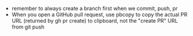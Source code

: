 - remember to always create a branch first when we commit, push, pr
- When you open a GitHub pull request, use pbcopy to copy the actual PR URL (returned by gh pr create) to clipboard, not the "create PR" URL from git push